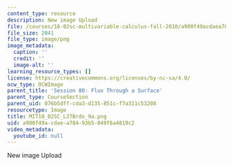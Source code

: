 ```yaml
---
content_type: resource
description: New image Upload
file: /courses/18-02sc-multivariable-calculus-fall-2010/a900f49acdaea78493b5049f6a4819c2_MIT18_02SC_L27Brds_9a.png
file_size: 2041
file_type: image/png
image_metadata:
  caption: ''
  credit: ''
  image-alt: ''
learning_resource_types: []
license: https://creativecommons.org/licenses/by-nc-sa/4.0/
ocw_type: OCWImage
parent_title: 'Session 80: Flux Through a Surface'
parent_type: CourseSection
parent_uid: 076b5dff-cda3-d135-851c-f7a311c53208
resourcetype: Image
title: MIT18_02SC_L27Brds_9a.png
uid: a900f49a-cdae-a784-93b5-049f6a4819c2
video_metadata:
  youtube_id: null
---
```

New image Upload